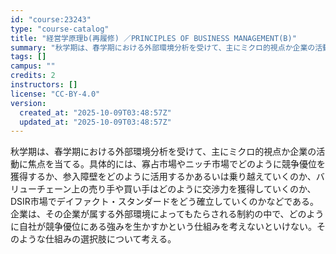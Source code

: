 ```yaml
---
id: "course:23243"
type: "course-catalog"
title: "経営学原理b(再履修) ／PRINCIPLES OF BUSINESS MANAGEMENT(B)"
summary: "秋学期は、春学期における外部環境分析を受けて、主にミクロ的視点か企業の活動に焦点を当てる。具体的には、寡占市場やニッチ市場でどのように競争優位を獲得するか、参入障壁をどのように活用するかあるいは乗り越えていくのか、バリューチェーン上の売り手…"
tags: []
campus: ""
credits: 2
instructors: []
license: "CC-BY-4.0"
version:
  created_at: "2025-10-09T03:48:57Z"
  updated_at: "2025-10-09T03:48:57Z"
---
```

秋学期は、春学期における外部環境分析を受けて、主にミクロ的視点か企業の活動に焦点を当てる。具体的には、寡占市場やニッチ市場でどのように競争優位を獲得するか、参入障壁をどのように活用するかあるいは乗り越えていくのか、バリューチェーン上の売り手や買い手はどのように交渉力を獲得していくのか、DSIR市場でデイファクト・スタンダードをどう確立していくのかなどである。企業は、その企業が属する外部環境によってもたらされる制約の中で、どのように自社が競争優位にある強みを生かすかという仕組みを考えないといけない。そのような仕組みの選択肢について考える。
